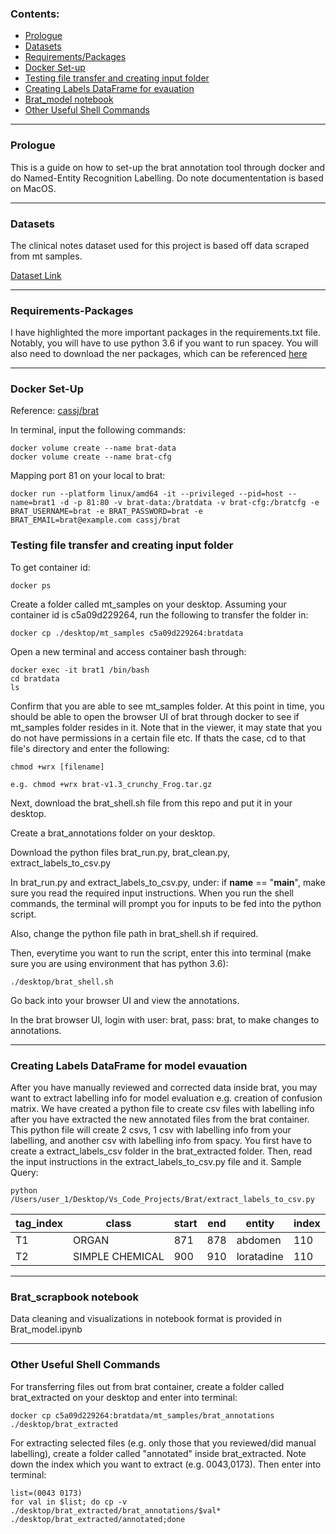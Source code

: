### Contents:
- [Prologue](#prologue)
- [Datasets](#Datasets)
- [Requirements/Packages](#Requirements-Packages)
- [Docker Set-up](#Docker-Set-up)
- [Testing file transfer and creating input folder](#Testing-file-transfer-and-creating-input-folder)
- [Creating Labels DataFrame for evauation](#Creating-Labels-DataFrame-for-evauation)
- [Brat_model notebook](#Brat_model-notebook)
- [Other Useful Shell Commands](#Other-Useful-Shell-Commands)

---

### Prologue

This is a guide on how to set-up the brat annotation tool through docker and do Named-Entity Recognition Labelling. Do note documententation is based on MacOS.

---

### Datasets

The clinical notes dataset used for this project is based off data scraped from mt samples.

[Dataset Link](https://www.kaggle.com/datasets/tboyle10/medicaltranscriptions)

---

### Requirements-Packages

I have highlighted the more important packages in the requirements.txt file. Notably, you will have to use python 3.6 if you want to run spacey. You will also need to download the ner packages, which can be referenced [here](https://github.com/allenai/scispacy)

---

### Docker Set-Up

Reference: [cassj/brat](https://user-images.githubusercontent.com/50508538/187128975-c774562f-21dc-44dc-b7a8-92c11956e7f3.png)

In terminal, input the following commands:

```
docker volume create --name brat-data
docker volume create --name brat-cfg
```

Mapping port 81 on your local to brat:

```
docker run --platform linux/amd64 -it --privileged --pid=host --name=brat1 -d -p 81:80 -v brat-data:/bratdata -v brat-cfg:/bratcfg -e BRAT_USERNAME=brat -e BRAT_PASSWORD=brat -e BRAT_EMAIL=brat@example.com cassj/brat
```
### Testing file transfer and creating input folder

To get container id:

```
docker ps
```

Create a folder called mt_samples on your desktop. Assuming your container id is c5a09d229264, run the following to transfer the folder in:

```
docker cp ./desktop/mt_samples c5a09d229264:bratdata
```

Open a new terminal and access container bash through:

```
docker exec -it brat1 /bin/bash
cd bratdata
ls
```

Confirm that you are able to see mt_samples folder. At this point in time, you should be able to open the browser UI of brat through docker to see if mt_samples folder resides in it. Note that in the viewer, it may state that you do not have permissions in a certain file etc. If thats the case, cd to that file's directory and enter the following:

```
chmod +wrx [filename]

e.g. chmod +wrx brat-v1.3_crunchy_Frog.tar.gz

```
Next, download the brat_shell.sh file from this repo and put it in your desktop. 

Create a brat_annotations folder on your desktop.

Download the python files brat_run.py, brat_clean.py, extract_labels_to_csv.py

In brat_run.py and extract_labels_to_csv.py, under: if __name__ == "__main__", make sure you read the required input instructions. When you run the shell commands, the terminal will prompt you for inputs to be fed into the python script.

Also, change the python file path in brat_shell.sh if required.

Then, everytime you want to run the script, enter this into terminal (make sure you are using environment that has python 3.6):

```
./desktop/brat_shell.sh
```

Go back into your browser UI and view the annotations.

In the brat browser UI, login with user: brat, pass: brat, to make changes to annotations.

---

### Creating Labels DataFrame for model evauation

After you have manually reviewed and corrected data inside brat, you may want to extract labelling info for model evaluation e.g. creation of confusion matrix. We have created a python file to create csv files with labelling info after you have extracted the new annotated files from the brat container. This python file will create 2 csvs, 1 csv with labelling info from your labelling, and another csv with labelling info from spacy. You first have to create a extract_labels_csv folder in the brat_extracted folder. Then, read the input instructions in the extract_labels_to_csv.py file and it. Sample Query:



```
python /Users/user_1/Desktop/Vs_Code_Projects/Brat/extract_labels_to_csv.py
```

|tag_index|class|start|end|entity|index|
|---|---|---|---|---|---|
|T1|ORGAN|871|878|abdomen|110|
|T2|SIMPLE CHEMICAL|900|910|loratadine|110|

---

### Brat_scrapbook notebook

Data cleaning and visualizations in notebook format is provided in Brat_model.ipynb

---

### Other Useful Shell Commands

For transferring files out from brat container, create a folder called brat_extracted on your desktop and enter into terminal:

```
docker cp c5a09d229264:bratdata/mt_samples/brat_annotations ./desktop/brat_extracted
```

For extracting selected files (e.g. only those that you reviewed/did manual labelling), create a folder called "annotated" inside brat_extracted. Note down the index which you want to extract (e.g. 0043,0173). Then enter into terminal:

```
list=(0043 0173)
for val in $list; do cp -v ./desktop/brat_extracted/brat_annotations/$val* ./desktop/brat_extracted/annotated;done
```
